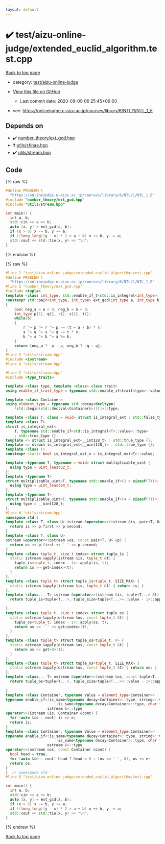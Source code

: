 ```yaml
---
layout: default
---
```


<!-- mathjax config similar to math.stackexchange -->
<script type="text/javascript" async
  src="https://cdnjs.cloudflare.com/ajax/libs/mathjax/2.7.5/MathJax.js?config=TeX-MML-AM_CHTML">
</script>
<script type="text/x-mathjax-config">
  MathJax.Hub.Config({
    TeX: { equationNumbers: { autoNumber: "AMS" }},
    tex2jax: {
      inlineMath: [ ['$','$'] ],
      processEscapes: true
    },
    "HTML-CSS": { matchFontHeight: false },
    displayAlign: "left",
    displayIndent: "2em"
  });
</script>

<script type="text/javascript" src="https://cdnjs.cloudflare.com/ajax/libs/jquery/3.4.1/jquery.min.js"></script>
<script src="https://cdn.jsdelivr.net/npm/jquery-balloon-js@1.1.2/jquery.balloon.min.js" integrity="sha256-ZEYs9VrgAeNuPvs15E39OsyOJaIkXEEt10fzxJ20+2I=" crossorigin="anonymous"></script>
<script type="text/javascript" src="../../../assets/js/copy-button.js"></script>
<link rel="stylesheet" href="../../../assets/css/copy-button.css" />


# :heavy_check_mark: test/aizu-online-judge/extended_euclid_algorithm.test.cpp

<a href="../../../index.html">Back to top page</a>

* category: <a href="../../../index.html#8067ffd948dddbb51ecccf5f861740e7">test/aizu-online-judge</a>
* <a href="{{ site.github.repository_url }}/blob/master/test/aizu-online-judge/extended_euclid_algorithm.test.cpp">View this file on GitHub</a>
    - Last commit date: 2020-09-09 06:25:45+09:00


* see: <a href="https://onlinejudge.u-aizu.ac.jp/courses/library/6/NTL/1/NTL_1_E">https://onlinejudge.u-aizu.ac.jp/courses/library/6/NTL/1/NTL_1_E</a>


## Depends on

* :heavy_check_mark: <a href="../../../library/number_theory/ext_gcd.hpp.html">number_theory/ext_gcd.hpp</a>
* :question: <a href="../../../library/utils/sfinae.hpp.html">utils/sfinae.hpp</a>
* :heavy_check_mark: <a href="../../../library/utils/stream.hpp.html">utils/stream.hpp</a>


## Code

<a id="unbundled"></a>
{% raw %}
```cpp
#define PROBLEM \
  "https://onlinejudge.u-aizu.ac.jp/courses/library/6/NTL/1/NTL_1_E"
#include "number_theory/ext_gcd.hpp"
#include "utils/stream.hpp"

int main() {
  int a, b;
  std::cin >> a >> b;
  auto [x, y] = ext_gcd(a, b);
  if (x > 0) x -= b, y += a;
  if ((long long)(y - x) * 2 > a + b) x += b, y -= a;
  std::cout << std::tie(x, y) << "\n";
}

```
{% endraw %}

<a id="bundled"></a>
{% raw %}
```cpp
#line 1 "test/aizu-online-judge/extended_euclid_algorithm.test.cpp"
#define PROBLEM \
  "https://onlinejudge.u-aizu.ac.jp/courses/library/6/NTL/1/NTL_1_E"
#line 2 "number_theory/ext_gcd.hpp"
#include <tuple>
template <class int_type, std::enable_if_t<std::is_integral<int_type>::value, std::nullptr_t> = nullptr>
constexpr std::pair<int_type, int_type> ext_gcd(int_type a, int_type b)
{
    bool neg_a = a < 0, neg_b = b < 0;
    int_type p{1}, q{}, r{}, s{1}, t{};
    while(b)
    {
        r ^= p ^= r ^= p -= (t = a / b) * r;
        s ^= q ^= s ^= q -= t * s;
        b ^= a ^= b ^= a %= b;
    }
    return {neg_a ? -p : p, neg_b ? -q : q};
}
#line 2 "utils/stream.hpp"
#include <iostream>
#line 4 "utils/stream.hpp"

#line 2 "utils/sfinae.hpp"
#include <type_traits>

template <class type, template <class> class trait>
using enable_if_trait_type = typename std::enable_if<trait<type>::value>::type;

template <class Container>
using element_type = typename std::decay<decltype(
    *std::begin(std::declval<Container&>()))>::type;

template <class T, class = void> struct is_integral_ext : std::false_type {};
template <class T>
struct is_integral_ext<
    T, typename std::enable_if<std::is_integral<T>::value>::type>
    : std::true_type {};
template <> struct is_integral_ext<__int128_t> : std::true_type {};
template <> struct is_integral_ext<__uint128_t> : std::true_type {};
template <class T>
constexpr static bool is_integral_ext_v = is_integral_ext<T>::value;

template <typename T, typename = void> struct multiplicable_uint {
  using type = uint_least32_t;
};
template <typename T>
struct multiplicable_uint<T, typename std::enable_if<(2 < sizeof(T))>::type> {
  using type = uint_least64_t;
};
template <typename T>
struct multiplicable_uint<T, typename std::enable_if<(4 < sizeof(T))>::type> {
  using type = __uint128_t;
};
#line 6 "utils/stream.hpp"
namespace std {
template <class T, class U> istream &operator>>(istream &is, pair<T, U> &p) {
  return is >> p.first >> p.second;
}
template <class T, class U>
ostream &operator<<(ostream &os, const pair<T, U> &p) {
  return os << p.first << ' ' << p.second;
}
template <class tuple_t, size_t index> struct tuple_is {
  static istream &apply(istream &is, tuple_t &t) {
    tuple_is<tuple_t, index - 1>::apply(is, t);
    return is >> get<index>(t);
  }
};
template <class tuple_t> struct tuple_is<tuple_t, SIZE_MAX> {
  static istream &apply(istream &is, tuple_t &t) { return is; }
};
template <class... T> istream &operator>>(istream &is, tuple<T...> &t) {
  return tuple_is<tuple<T...>, tuple_size<tuple<T...>>::value - 1>::apply(is,
                                                                          t);
}
template <class tuple_t, size_t index> struct tuple_os {
  static ostream &apply(ostream &os, const tuple_t &t) {
    tuple_os<tuple_t, index - 1>::apply(os, t);
    return os << ' ' << get<index>(t);
  }
};
template <class tuple_t> struct tuple_os<tuple_t, 0> {
  static ostream &apply(ostream &os, const tuple_t &t) {
    return os << get<0>(t);
  }
};
template <class tuple_t> struct tuple_os<tuple_t, SIZE_MAX> {
  static ostream &apply(ostream &os, const tuple_t &t) { return os; }
};
template <class... T> ostream &operator<<(ostream &os, const tuple<T...> &t) {
  return tuple_os<tuple<T...>, tuple_size<tuple<T...>>::value - 1>::apply(os,
                                                                          t);
}
template <class Container, typename Value = element_type<Container>>
typename enable_if<!is_same<typename decay<Container>::type, string>::value &&
                       !is_same<typename decay<Container>::type, char *>::value,
                   istream &>::type
operator>>(istream &is, Container &cont) {
  for (auto &&e : cont) is >> e;
  return is;
}
template <class Container, typename Value = element_type<Container>>
typename enable_if<!is_same<typename decay<Container>::type, string>::value &&
                       !is_same<typename decay<Container>::type, char *>::value,
                   ostream &>::type
operator<<(ostream &os, const Container &cont) {
  bool head = true;
  for (auto &&e : cont) head ? head = 0 : (os << ' ', 0), os << e;
  return os;
}
}  // namespace std
#line 5 "test/aizu-online-judge/extended_euclid_algorithm.test.cpp"

int main() {
  int a, b;
  std::cin >> a >> b;
  auto [x, y] = ext_gcd(a, b);
  if (x > 0) x -= b, y += a;
  if ((long long)(y - x) * 2 > a + b) x += b, y -= a;
  std::cout << std::tie(x, y) << "\n";
}

```
{% endraw %}

<a href="../../../index.html">Back to top page</a>

